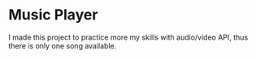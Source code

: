 # Music Player

I made this project to practice more my skills with audio/video API, thus there is only one song available.
